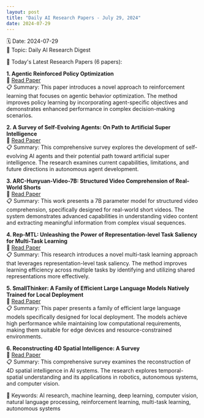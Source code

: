 ```yaml
---
layout: post
title: "Daily AI Research Papers - July 29, 2024"
date: 2024-07-29
---
```


🗓️ Date: 2024-07-29  
🎯 Topic: Daily AI Research Digest  

📌 Today's Latest Research Papers (6 papers):

**1. Agentic Reinforced Policy Optimization**  
🔗 [Read Paper](https://huggingface.co/papers)  
📋 Summary: This paper introduces a novel approach to reinforcement learning that focuses on agentic behavior optimization. The method improves policy learning by incorporating agent-specific objectives and demonstrates enhanced performance in complex decision-making scenarios.

**2. A Survey of Self-Evolving Agents: On Path to Artificial Super Intelligence**  
🔗 [Read Paper](https://huggingface.co/papers)  
📋 Summary: This comprehensive survey explores the development of self-evolving AI agents and their potential path toward artificial super intelligence. The research examines current capabilities, limitations, and future directions in autonomous agent development.

**3. ARC-Hunyuan-Video-7B: Structured Video Comprehension of Real-World Shorts**  
🔗 [Read Paper](https://huggingface.co/papers)  
📋 Summary: This work presents a 7B parameter model for structured video comprehension, specifically designed for real-world short videos. The system demonstrates advanced capabilities in understanding video content and extracting meaningful information from complex visual sequences.

**4. Rep-MTL: Unleashing the Power of Representation-level Task Saliency for Multi-Task Learning**  
🔗 [Read Paper](https://huggingface.co/papers)  
📋 Summary: This research introduces a novel multi-task learning approach that leverages representation-level task saliency. The method improves learning efficiency across multiple tasks by identifying and utilizing shared representations more effectively.

**5. SmallThinker: A Family of Efficient Large Language Models Natively Trained for Local Deployment**  
🔗 [Read Paper](https://huggingface.co/papers)  
📋 Summary: This paper presents a family of efficient large language models specifically designed for local deployment. The models achieve high performance while maintaining low computational requirements, making them suitable for edge devices and resource-constrained environments.

**6. Reconstructing 4D Spatial Intelligence: A Survey**  
🔗 [Read Paper](https://huggingface.co/papers)  
📋 Summary: This comprehensive survey examines the reconstruction of 4D spatial intelligence in AI systems. The research explores temporal-spatial understanding and its applications in robotics, autonomous systems, and computer vision.

🔑 Keywords: AI research, machine learning, deep learning, computer vision, natural language processing, reinforcement learning, multi-task learning, autonomous systems 
